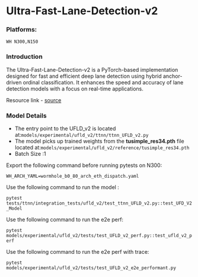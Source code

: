 # Ultra-Fast-Lane-Detection-v2

### Platforms:
    WH N300,N150

### Introduction

The Ultra-Fast-Lane-Detection-v2 is a PyTorch-based implementation designed for fast and efficient deep lane detection using hybrid anchor-driven ordinal classification. It enhances the speed and accuracy of lane detection models with a focus on real-time applications.

Resource link - [source](https://github.com/cfzd/Ultra-Fast-Lane-Detection-v2)

### Model Details

- The entry point to the UFLD_v2 is located at:`models/experimental/ufld_v2/ttnn/ttnn_UFLD_v2.py`
- The model picks up trained weights from the **tusimple_res34.pth** file located at:`models/experimental/ufld_v2/reference/tusimple_res34.pth`
- Batch Size :1

Export the following command before running pytests on N300:

`WH_ARCH_YAML=wormhole_b0_80_arch_eth_dispatch.yaml`

Use the following command to run the model :

`pytest tests/ttnn/integration_tests/ufld_v2/test_ttnn_UFLD_v2.py::test_UFD_V2_Model`

Use the following command to run the e2e perf:

`pytest models/experimental/ufld_v2/tests/test_UFLD_v2_perf.py::test_ufld_v2_perf`

Use the following command to run the e2e perf with trace:

`pytest models/experimental/ufld_v2/tests/test_UFLD_v2_e2e_performant.py`
